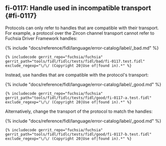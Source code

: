 ## fi-0117: Handle used in incompatible transport {#fi-0117}

Protocols can only refer to handles that are compatible with their transport.
For example, a protocol over the Zircon channel transport cannot refer to
Fuchsia Driver Framework handles:

{% include "docs/reference/fidl/language/error-catalog/label/_bad.md" %}

```fidl
{% includecode gerrit_repo="fuchsia/fuchsia" gerrit_path="tools/fidl/fidlc/tests/fidl/bad/fi-0117.test.fidl" exclude_regexp="\/\/ (Copyright 20|Use of|found in).*" %}
```

Instead, use handles that are compatible with the protocol's transport:

{% include "docs/reference/fidl/language/error-catalog/label/_good.md" %}

```fidl
{% includecode gerrit_repo="fuchsia/fuchsia" gerrit_path="tools/fidl/fidlc/tests/fidl/good/fi-0117-a.test.fidl" exclude_regexp="\/\/ (Copyright 20|Use of|found in).*" %}
```

Alternatively, change the transport of the protocol to match the handles:

{% include "docs/reference/fidl/language/error-catalog/label/_good.md" %}

```fidl
{% includecode gerrit_repo="fuchsia/fuchsia" gerrit_path="tools/fidl/fidlc/tests/fidl/good/fi-0117-b.test.fidl" exclude_regexp="\/\/ (Copyright 20|Use of|found in).*" %}
```
